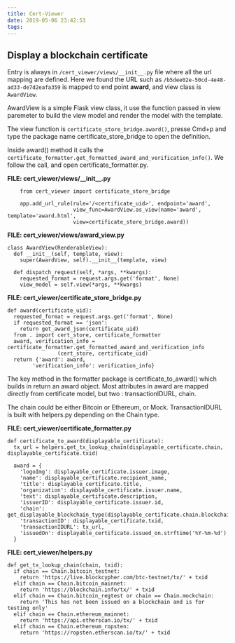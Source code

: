 ```yaml
---
title: Cert-Viewer
date: 2019-05-06 23:42:53
tags:
---
```


Display a blockchain certificate
----

Entry is always in ``/cert_viewer/views/__init__.py`` file where all the url mapping are defined. Here we found the URL such as ``/b5dee02e-50cd-4e48-ad33-de7d2eafa359`` is mapped to end point **award**, and view class is `AwardView`. 

AwardView is a simple Flask view class, it use the function passed in view paremeter to build the view model and render the model with the template.

The view function is ``certificate_store_bridge.award()``, presse Cmd+p and type the package name certificate_store_bridge to open the definition. 

Inside award() method it calls the ``certificate_formatter.get_formatted_award_and_verification_info()``. We follow the call, and open certificate_formatter.py.

**FILE: cert\_viewer/views/\_\_init\_\_.py**

```
	from cert_viewer import certificate_store_bridge

    app.add_url_rule(rule='/<certificate_uid>', endpoint='award',
                     view_func=AwardView.as_view(name='award', template='award.html',
                     view=certificate_store_bridge.award))
```

**FILE: cert\_viewer/views/award\_view.py**

    class AwardView(RenderableView):
      def __init__(self, template, view):
        super(AwardView, self).__init__(template, view)

      def dispatch_request(self, *args, **kwargs):
        requested_format = request.args.get('format', None)
        view_model = self.view(*args, **kwargs)

**FILE: cert\_viewer/certificate\_store_bridge.py**

	def award(certificate_uid):
      requested_format = request.args.get('format', None)
      if requested_format == 'json':
        return get_award_json(certificate_uid)
      from . import cert_store, certificate_formatter
      award, verification_info = certificate_formatter.get_formatted_award_and_verification_info
					(cert_store, certificate_uid)
      return {'award': award,
            'verification_info': verification_info}

The key method in the formatter package is certificate_to_award() which builds in return an award object. Most attributes in award are mapped directly from certificate model, but two : transactionIDURL, chain.

The chain could be either Bitcoin or Ethereum, or Mock. TransactionIDURL is built with helpers.py depending on the Chain type.

**FILE: cert\_viewer/certificate\_formatter.py**

	def certificate_to_award(displayable_certificate):
      tx_url = helpers.get_tx_lookup_chain(displayable_certificate.chain, displayable_certificate.txid)

      award = {
        'logoImg': displayable_certificate.issuer.image,
        'name': displayable_certificate.recipient_name,
        'title': displayable_certificate.title,
        'organization': displayable_certificate.issuer.name,
        'text': displayable_certificate.description,
        'issuerID': displayable_certificate.issuer.id,
        'chain': get_displayable_blockchain_type(displayable_certificate.chain.blockchain_type),
        'transactionID': displayable_certificate.txid,
        'transactionIDURL': tx_url,
        'issuedOn': displayable_certificate.issued_on.strftime('%Y-%m-%d')
      }

**FILE: cert_viewer/helpers.py**

	def get_tx_lookup_chain(chain, txid):
      if chain == Chain.bitcoin_testnet:
        return 'https://live.blockcypher.com/btc-testnet/tx/' + txid
      elif chain == Chain.bitcoin_mainnet:
        return 'https://blockchain.info/tx/' + txid
      elif chain == Chain.bitcoin_regtest or chain == Chain.mockchain:
        return 'This has not been issued on a blockchain and is for testing only'
      elif chain == Chain.ethereum_mainnet:
        return 'https://api.etherscan.io/tx/' + txid
      elif chain == Chain.ethereum_ropsten:
        return 'https://ropsten.etherscan.io/tx/' + txid
